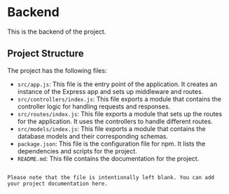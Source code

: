 # Backend

This is the backend of the project.

## Project Structure

The project has the following files:

- `src/app.js`: This file is the entry point of the application. It creates an instance of the Express app and sets up middleware and routes.
- `src/controllers/index.js`: This file exports a module that contains the controller logic for handling requests and responses.
- `src/routes/index.js`: This file exports a module that sets up the routes for the application. It uses the controllers to handle different routes.
- `src/models/index.js`: This file exports a module that contains the database models and their corresponding schemas.
- `package.json`: This file is the configuration file for npm. It lists the dependencies and scripts for the project.
- `README.md`: This file contains the documentation for the project.

```

Please note that the file is intentionally left blank. You can add your project documentation here.